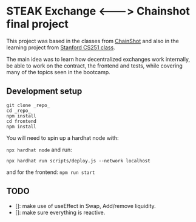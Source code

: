 # STEAK Exchange <---> Chainshot final project

This project was based in the classes from [ChainShot](https://www.chainshot.com/bootcamp) and also in the learning project from [Stanford CS251 class](https://cs251.stanford.edu/).

The main idea was to learn how decentralized exchanges work internally, be able to work on the contract, the frontend and tests,
while covering many of the topics seen in the bootcamp.

## Development setup

```
git clone _repo_
cd _repo_
npm install
cd frontend
npm install
```

You will need to spin up a hardhat node with:

`npx hardhat node`
and run:

`npx hardhat run scripts/deploy.js --network localhost`

and for the frontend:
`npm run start`

## TODO

- []: make use of useEffect in Swap, Add/remove liquidity.
- []: make sure everything is reactive.
